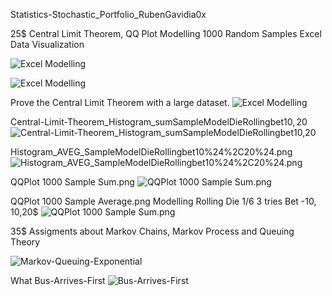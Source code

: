Statistics-Stochastic_Portfolio_RubenGavidia0x

25$ Central Limit Theorem, QQ Plot Modelling 1000 Random Samples Excel Data Visualization

![Excel Modelling](https://github.com/RubenGavidia/Statistics-Stochastic_Portfolio_RubenGavidia0x/blob/master/Excel%20Table%20And%20Dashboard.png)

![Excel Modelling](https://github.com/RubenGavidia/Statistics-Stochastic_Portfolio_RubenGavidia0x/blob/master/Milton-Friedman.R/Dark%20Histogram%20%20SUM.png)

Prove the Central Limit Theorem with a large dataset.
![Excel Modelling](https://github.com/RubenGavidia/Statistics-Stochastic_Portfolio_RubenGavidia0x/blob/master/ExcelDashBoard%20QQPlot%20and%20Histogram%20Die%20Rolling%20Modelling%20Bet.png)

Central-Limit-Theorem_Histogram_sumSampleModelDieRollingbet10$,20$
![Central-Limit-Theorem_Histogram_sumSampleModelDieRollingbet10$,20$](https://github.com/RubenGavidia/Statistics-Stochastic_Portfolio_RubenGavidia0x/blob/master/Central-Limit-Theorem_Histogram_sumSampleModelDieRollingbet10%24%2C20%24.png)

Histogram_AVEG_SampleModelDieRollingbet10%24%2C20%24.png
![Histogram_AVEG_SampleModelDieRollingbet10%24%2C20%24.png](https://github.com/RubenGavidia/Statistics-Stochastic_Portfolio_RubenGavidia0x/blob/master/Histogram_AVEG_SampleModelDieRollingbet10%24%2C20%24.png)

QQPlot 1000 Sample Sum.png
![QQPlot 1000 Sample Sum.png](https://github.com/RubenGavidia/Statistics-Stochastic_Portfolio_RubenGavidia0x/blob/master/QQPlot%201000%20Sample%20Sum.png)

QQPlot 1000 Sample Average.png Modelling Rolling Die 1/6 3 tries Bet -10$,10$,20$
![QQPlot 1000 Sample Sum.png](https://github.com/RubenGavidia/Statistics-Stochastic_Portfolio_RubenGavidia0x/blob/master/QQPlot%201000%20Sample%20Average.png)

35$ Assigments about Markov Chains, Markov Process and Queuing Theory

![Markov-Queuing-Exponential](https://github.com/RubenGavidia/Statistics-Stochastic_Portfolio_RubenGavidia0x/blob/master/Markov-Queuing-Exponential.png?raw=true)

What Bus-Arrives-First
![Bus-Arrives-First](https://i.stack.imgur.com/Xxytm.png)
